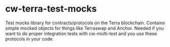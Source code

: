 # cw-terra-test-mocks
Test mocks library for contracts/protocols on the Terra blockchain. Contains simple mocked objects for things like Terraswap and Anchor. Needed if you want to do proper integration tests with cw-multi-test and you use these protocols in your code.
